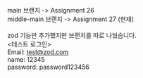 main 브랜치 -> Assignment 26 <br>
middle-main 브랜치 -> Assignment 27 (현재)<br>
<br>
zod 기능만 추가했지만 브랜치를 따로 나눴습니다.<br>
<테스트 로그인><br>
Email: test@zod.com<br>
name: 12345<br>
password: password123456